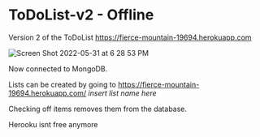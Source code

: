 # ToDoList-v2 - Offline
Version 2 of the ToDoList
https://fierce-mountain-19694.herokuapp.com 

![Screen Shot 2022-05-31 at 6 28 53 PM](https://user-images.githubusercontent.com/55673146/171294504-170b0cf1-e46a-440b-b57a-a6b45915f1f4.png)

Now connected to MongoDB.

Lists can be created by going to https://fierce-mountain-19694.herokuapp.com/ *insert list name here*

Checking off items removes them from the database. 

Herooku isnt free anymore
